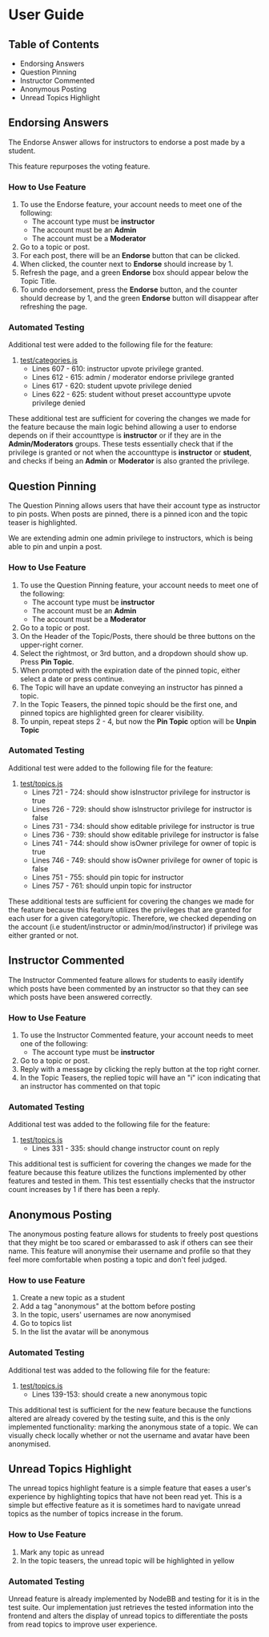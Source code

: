 # User Guide

## Table of Contents

- Endorsing Answers
- Question Pinning
- Instructor Commented
- Anonymous Posting
- Unread Topics Highlight

## Endorsing Answers

The Endorse Answer allows for instructors to endorse a post made by a student.

This feature repurposes the voting feature.

### How to Use Feature

1. To use the Endorse feature, your account needs to meet one of the following:
    - The account type must be **instructor**
    - The account must be an **Admin**
    - The account must be a **Moderator**
2. Go to a topic or post.
3. For each post, there will be an **Endorse** button that can be clicked.
4. When clicked, the counter next to **Endorse** should increase by 1. 
5. Refresh the page, and a green **Endorse** box should appear below the Topic Title.
6. To undo endorsement, press the **Endorse** button, and the counter should decrease by 1, and the green **Endorse** button will disappear after refreshing the page.

### Automated Testing

Additional test were added to the following file for the feature:
1. [test/categories.js](fall23-nodebb-debugdragons/test/categories.js)
    - Lines 607 - 610: instructor upvote privilege granted.
    - Lines 612 - 615: admin / moderator endorse privilege granted
    - Lines 617 - 620: student upvote privilege denied
    - Lines 622 - 625: student without preset accounttype upvote privilege denied

These additional test are sufficient for covering the changes we made for the feature because the main logic behind allowing a user to endorse depends on if their accounttype is **instructor** or if they are in the **Admin/Moderators** groups. These tests essentially check that if the privilege is granted or not when the accounttype is **instructor** or **student**, and checks if being an **Admin** or **Moderator** is also granted the privilege.

## Question Pinning

The Question Pinning allows users that have their account type as instructor to pin posts. When posts are pinned, there is a pinned icon and the topic teaser is highlighted.

We are extending admin one admin privilege to instructors, which is being able to pin and unpin a post.

### How to Use Feature
1. To use the Question Pinning feature, your account needs to meet one of the following:
    - The account type must be **instructor**
    - The account must be an **Admin**
    - The account must be a **Moderator**
2. Go to a topic or post.
3. On the Header of the Topic/Posts, there should be three buttons on the upper-right corner. 
4. Select the rightmost, or 3rd button, and a dropdown should show up. Press **Pin Topic**.
5. When prompted with the expiration date of the pinned topic, either select a date or press continue.
6. The Topic will have an update conveying an instructor has pinned a topic.
7. In the Topic Teasers, the pinned topic should be the first one, and pinned topics are highlighted green for clearer visibility.
8. To unpin, repeat steps 2 - 4, but now the **Pin Topic** option will be **Unpin Topic**

### Automated Testing

Additional test were added to the following file for the feature:
1. [test/topics.js](fall23-nodebb-debugdragons/test/topics.js)
    - Lines 721 - 724: should show isInstructor privilege for instructor is true
    - Lines 726 - 729: should show isInstructor privilege for instructor is false
    - Lines 731 - 734: should show editable privilege for instructor is true
    - Lines 736 - 739: should show editable privilege for instructor is false
    - Lines 741 - 744: should show isOwner privilege for owner of topic is true
    - Lines 746 - 749: should show isOwner privilege for owner of topic is false
    - Lines 751 - 755: should pin topic for instructor
    - Lines 757 - 761: should unpin topic for instructor

These additional tests are sufficient for covering the changes we made for the feature because this feature utilizes the privileges that are granted for each user for a given category/topic. Therefore, we checked depending on the account (i.e student/instructor or admin/mod/instructor) if privilege was either granted or not.

## Instructor Commented

The Instructor Commented feature allows for students to easily identify which posts have been commented by an instructor so that they can see which posts have been answered correctly.

### How to Use Feature
1. To use the Instructor Commented feature, your account needs to meet one of the following:
    - The account type must be **instructor**
2. Go to a topic or post.
3. Reply with a message by clicking the reply button at the top right corner.
4. In the Topic Teasers, the replied topic will have an "i" icon indicating that an instructor has commented on that topic

### Automated Testing

Additional test was added to the following file for the feature:
1. [test/topics.js](fall23-nodebb-debugdragons/test/topics.js)
    - Lines 331 - 335:  should change instructor count on reply

This additional test is sufficient for covering the changes we made for the feature because this feature utilizes the functions implemented by other features and tested in them. This test essentially checks that the instructor count increases by 1 if there has been a reply. 

## Anonymous Posting

The anonymous posting feature allows for students to freely post questions that they might be too scared or embarassed to ask if others can see their name. This feature will anonymise their username and profile so that they feel more comfortable when posting a topic and don't feel judged.

### How to use Feature
1. Create a new topic as a student
2. Add a tag "anonymous" at the bottom before posting
3. In the topic, users' usernames are now anonymised
4. Go to topics list
5. In the list the avatar will be anonymous

### Automated Testing

Additional test was added to the following file for the feature:
1. [test/topics.js](fall23-nodebb-debugdragons/test/topics.js)
    - Lines 139-153: should create a new anonymous topic

This additional test is sufficient for the new feature because the functions altered are already covered by the testing suite, and this is the only implemented functionality: marking the anonymous state of a topic. We can visually check locally whether or not the username and avatar have been anonymised.

## Unread Topics Highlight

The unread topics highlight feature is a simple feature that eases a user's experience by highlighting topics that have not been read yet. This is a simple but effective feature as it is sometimes hard to navigate unread topics as the number of topics increase in the forum.

### How to Use Feature
1. Mark any topic as unread
2. In the topic teasers, the unread topic will be highlighted in yellow

### Automated Testing

Unread feature is already implemented by NodeBB and testing for it is in the test suite. Our implementation just retrieves the tested information into the frontend and alters the display of unread topics to differentiate the posts from read topics to improve user experience.

